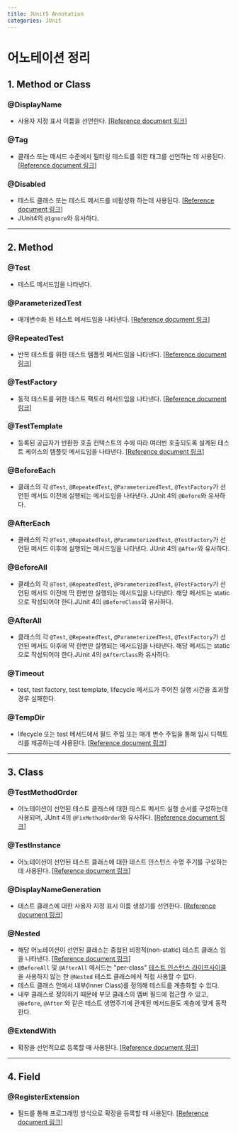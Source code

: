 ```yaml
---
title: JUnit5 Annotation
categories: JUnit
---
```


# 어노테이션 정리

## 1. Method or Class
### @DisplayName
  - 사용자 지정 표시 이름을 선언한다. [[Reference document 링크](https://junit.org/junit5/docs/current/user-guide/#writing-tests-display-names)]
### @Tag
  - 클래스 또는 메서드 수준에서 필터링 테스트를 위한 태그를 선언하는 데 사용된다. [[Reference document 링크](https://junit.org/junit5/docs/current/user-guide/#writing-tests-tagging-and-filtering)]
### @Disabled
  - 테스트 클래스 또는 테스트 메서드를 비활성화 하는데 사용된다. [[Reference document 링크](https://junit.org/junit5/docs/current/user-guide/#writing-tests-disabling)]
  - JUnit4의 `@Ignore`와 유사하다.
***
## 2. Method
### @Test
- 테스트 메서드임을 나타낸다.
### @ParameterizedTest 
  - 매개변수화 된 테스트 메서드임을 나타낸다. [[Reference document 링크](https://junit.org/junit5/docs/current/user-guide/#writing-tests-parameterized-tests)]
### @RepeatedTest
  - 반복 테스트를 위한 테스트 템플릿 메서드임을 나타낸다. [[Reference document 링크](https://junit.org/junit5/docs/current/user-guide/#writing-tests-repeated-tests)]
### @TestFactory
  - 동적 테스트를 위한 테스트 팩토리 메서드임을 나타낸다. [[Reference document 링크](https://junit.org/junit5/docs/current/user-guide/#writing-tests-dynamic-tests)]
### @TestTemplate
  - 등록된 공급자가 반환한 호출 컨텍스트의 수에 따라 여러번 호출되도록 설계된 테스트 케이스의 템플릿 메서드임을 나타낸다. [[Reference document 링크](https://junit.org/junit5/docs/current/user-guide/#extensions-test-templates)]
### @BeforeEach
  - 클래스의 각 `@Test`, `@RepeatedTest`, `@ParameterizedTest`, `@TestFactory`가 선언된 메서드 이전에 실행되는 메서드임을 나타낸다. JUnit 4의 `@Before`와 유사하다. 
### @AfterEach
  - 클래스의 각 `@Test`, `@RepeatedTest`, `@ParameterizedTest`, `@TestFactory`가 선언된 메서드 이후에 실행되는 메서드임을 나타낸다. JUnit 4의 `@After`와 유사하다. 
### @BeforeAll
  - 클래스의 각 `@Test`, `@RepeatedTest`, `@ParameterizedTest`, `@TestFactory`가 선언된 메서드 이전에 딱 한번만 실행되는 메서드임을 나타낸다. 해당 메서드는 static 으로 작성되어야 한다.JUnit 4의 `@BeforeClass`와 유사하다. 
### @AfterAll
  - 클래스의 각 `@Test`, `@RepeatedTest`, `@ParameterizedTest`, `@TestFactory`가 선언된 메서드 이후에 딱 한번만 실행되는 메서드임을 나타낸다. 해당 메서드는 static 으로 작성되어야 한다.JUnit 4의 `@AfterClass`와 유사하다. 
### @Timeout
  - test, test factory, test template, lifecycle 메서드가 주어진 실행 시간을 초과할 경우 실패한다.
### @TempDir
  - lifecycle 또는 test 메서드에서 필드 주입 또는 매개 변수 주입을 통해 임시 디렉토리를 제공하는데 사용된다. [[Reference document 링크](https://junit.org/junit5/docs/current/user-guide/#writing-tests-built-in-extensions-TempDirectory)]
***
## 3. Class
### @TestMethodOrder
  - 어노테이션이 선언된 테스트 클래스에 대한 테스트 메서드 실행 순서를 구성하는데 사용되며, JUnit 4의 `@FixMethodOrder`와 유사하다. [[Reference document 링크](https://junit.org/junit5/docs/current/user-guide/#writing-tests-test-execution-order)]
### @TestInstance
  - 어노테이션이 선언된 테스트 클래스에 대한 테스트 인스턴스 수명 주기를 구성하는데 사용된다. [[Reference document 링크](https://junit.org/junit5/docs/current/user-guide/#writing-tests-test-instance-lifecycle)]
### @DisplayNameGeneration
  - 테스트 클래스에 대한 사용자 지정 표시 이름 생성기를 선언한다. [[Reference document 링크](https://junit.org/junit5/docs/current/user-guide/#writing-tests-display-name-generator)]
### @Nested
  - 해당 어노테이션이 선언된 클래스는 중첩된 비정적(non-static) 테스트 클래스 임을 나타낸다. [[Reference document 링크]()]
  - `@BeforeAll` 및 `@AfterAll` 메서드는 "per-class" [테스트 인스턴스 라이프사이클](https://junit.org/junit5/docs/current/user-guide/#writing-tests-test-instance-lifecycle)을 사용하지 않는 한 `@Nested` 테스트 클래스에서 직접 사용할 수 없다.
  - 테스트 클래스 안에서 내부(Inner Class)를 정의해 테스트를 계층화할 수 있다.
  - 내부 클래스로 정의하기 때문에 부모 클래스의 멤버 필드에 접근할 수 있고, `@Before`, `@After` 와 같은 테스트 생명주기에 관계된 메서드들도 계층에 맞게 동작한다.
### @ExtendWith
  - 확장을 선언적으로 등록할 때 사용된다. [[Reference document 링크](https://junit.org/junit5/docs/current/user-guide/#extensions-registration-declarative)]
***
## 4. Field
### @RegisterExtension
  - 필드를 통해 프로그래밍 방식으로 확장을 등록할 때 사용된다. [[Reference document 링크](https://junit.org/junit5/docs/current/user-guide/#extensions-registration-programmatic)]
